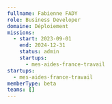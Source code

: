```yaml
---
fullname: Fabienne FADY
role: Business Developer
domaine: Déploiement
missions:
  - start: 2023-09-01
    end: 2024-12-31
    status: admin
    startups:
      - mes-aides-france-travail
startups:
  - mes-aides-france-travail
memberType: beta
teams: []
---
```

